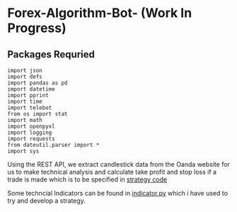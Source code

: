 # Forex-Algorithm-Bot- (Work In Progress)

Packages Requried
---
```
import json
import defs
import pandas as pd
import datetime
import pprint
import time
import telebot
from os import stat
import math
import openpyxl
import logging
import requests
from dateutil.parser import *
import sys
```

Using the REST API, we extract candlestick data from the Oanda website for us to make technical analysis and calculate take profit and stop loss if a trade is made which is to be specified in [strategy code](https://github.com/fungiiiii/Forex-Algorithm-Bot-/blob/main/cowabunga.py)

Some techncial Indicators can be found in [indicator.py](https://github.com/fungiiiii/Forex-Algorithm-Bot-/blob/main/indicators.py) which i have used to try and develop a strategy.
